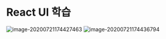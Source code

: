 # React UI 학습

![image-20200721174427463](/uploads/e857dd74f3227f1d757aa53db7fd3556/image-20200721174427463.png)
![image-20200721174436794](/uploads/3d22a7c02b260df4bf01ece0249d188b/image-20200721174436794.png)